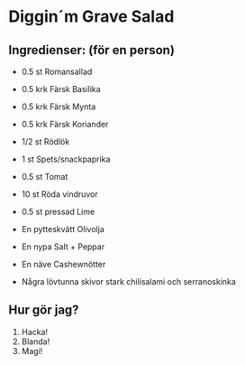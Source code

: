 # Diggin´m Grave Salad

## Ingredienser: (för en person)

- 0.5 st Romansallad
- 0.5 krk Färsk Basilika
- 0.5 krk Färsk Mynta
- 0.5 krk Färsk Koriander

- 1/2 st Rödlök
- 1 st Spets/snackpaprika
- 0.5 st Tomat
- 10 st Röda vindruvor

- 0.5 st pressad Lime
- En pytteskvätt Olivolja
- En nypa Salt + Peppar
- En näve Cashewnötter

+ Några lövtunna skivor stark chilisalami och serranoskinka

## Hur gör jag?
1) Hacka!
2) Blanda!
3) Magi!
